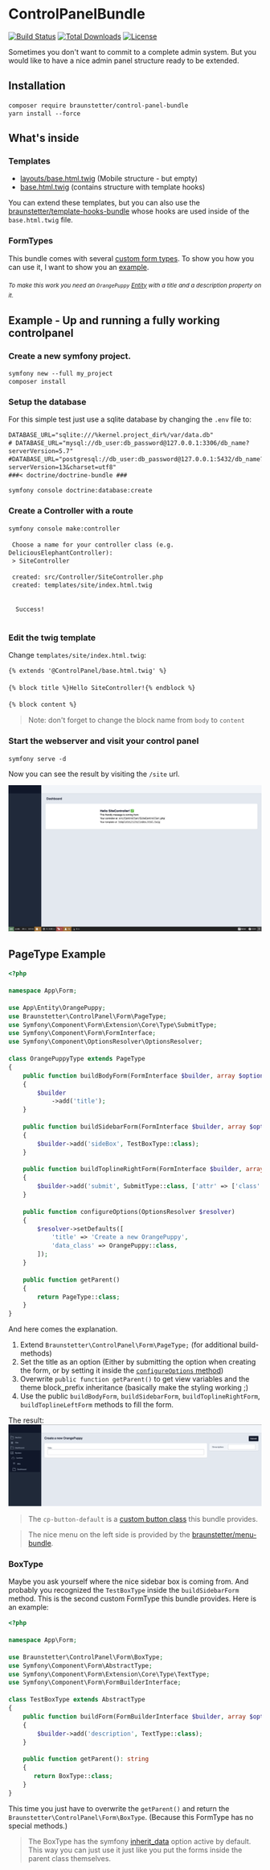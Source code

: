 # ControlPanelBundle

[![Build Status](https://app.travis-ci.com/Braunstetter/ControlPanelBundle.svg?branch=main)](https://app.travis-ci.com/Braunstetter/ControlPanelBundle)
[![Total Downloads](http://poser.pugx.org/braunstetter/control-panel-bundle/downloads)](https://packagist.org/packages/braunstetter/control-panel-bundle)
[![License](http://poser.pugx.org/braunstetter/control-panel-bundle/license)](https://packagist.org/packages/braunstetter/control-panel-bundle)

Sometimes you don't want to commit to a complete admin system. But you would like to have a nice admin panel structure
ready to be extended.

## Installation

```shell
composer require braunstetter/control-panel-bundle
yarn install --force
```

## What's inside

### Templates

- [layouts/base.html.twig](Resources/views/layouts/base.html.twig) (Mobile structure - but empty)
- [base.html.twig](Resources/views/base.html.twig) (contains structure with template hooks)

You can extend these templates, but you can also use
the [braunstetter/template-hooks-bundle](https://github.com/Braunstetter/TemplateHooksBundle) whose hooks are used
inside of the `base.html.twig` file.

### FormTypes

This bundle comes with several [custom form types](https://symfony.com/doc/current/form/create_custom_field_type.html).
To show you how you can use it, I want to show you an [example](#pagetype-example).

<sub>_To make this work you need an `OrangePuppy` [Entity](https://symfony.com/doc/current/doctrine.html#creating-an-entity-class) with a title and a description property on it._</sub>


## Example - Up and running a fully working controlpanel

### Create a new symfony project.

```shell
symfony new --full my_project
composer install
```

### Setup the database

For this simple test just use a sqlite database by changing the `.env` file to:

```dotenv
DATABASE_URL="sqlite:///%kernel.project_dir%/var/data.db"
# DATABASE_URL="mysql://db_user:db_password@127.0.0.1:3306/db_name?serverVersion=5.7"
#DATABASE_URL="postgresql://db_user:db_password@127.0.0.1:5432/db_name?serverVersion=13&charset=utf8"
###< doctrine/doctrine-bundle ###
```

````shell
symfony console doctrine:database:create
````

### Create a Controller with a route

```shell
symfony console make:controller

 Choose a name for your controller class (e.g. DeliciousElephantController):
 > SiteController

 created: src/Controller/SiteController.php
 created: templates/site/index.html.twig

           
  Success! 
           

```

### Edit the twig template

Change `templates/site/index.html.twig`:

```html
{% extends '@ControlPanel/base.html.twig' %}

{% block title %}Hello SiteController!{% endblock %}

{% block content %}
```

> Note: don't forget to change the block name from `body` to `content`

### Start the webserver and visit your control panel

```shell
symfony serve -d
```

Now you can see the result by visiting the `/site` url.

![Empty control panel](docs/images/empty_control_panel.png)


## PageType Example

```php
<?php

namespace App\Form;

use App\Entity\OrangePuppy;
use Braunstetter\ControlPanel\Form\PageType;
use Symfony\Component\Form\Extension\Core\Type\SubmitType;
use Symfony\Component\Form\FormInterface;
use Symfony\Component\OptionsResolver\OptionsResolver;

class OrangePuppyType extends PageType
{
    public function buildBodyForm(FormInterface $builder, array $options)
    {
        $builder
            ->add('title');
    }

    public function buildSidebarForm(FormInterface $builder, array $options)
    {
        $builder->add('sideBox', TestBoxType::class);
    }

    public function buildToplineRightForm(FormInterface $builder, array $options)
    {
        $builder->add('submit', SubmitType::class, ['attr' => ['class' => 'cp-button-default']]);
    }

    public function configureOptions(OptionsResolver $resolver)
    {
        $resolver->setDefaults([
            'title' => 'Create a new OrangePuppy',
            'data_class' => OrangePuppy::class,
        ]);
    }

    public function getParent()
    {
        return PageType::class;
    }
}
```

And here comes the explanation.

1. Extend `Braunstetter\ControlPanel\Form\PageType;` (for additional build-methods)
2. Set the title as an option (Either by submitting the option when creating the form, or by setting it inside
   the [`configureOptions` method](https://symfony.com/doc/current/forms.html#passing-options-to-forms))
3. Overwrite `public function getParent()` to get view variables and the theme block_prefix inheritance (basically make
   the styling working ;)
4. Use the public `buildBodyForm`, `buildSidebarForm`, `buildToplineRightForm`, `buildToplineLeftForm` methods to fill
   the form.

The result:
![page form result](./docs/images/page_form_result.png)

> The `cp-button-default` is a [custom button class](src/Resources/assets/css/elements/buttons.css) this bundle provides.

> The nice menu on the left side is provided by the [braunstetter/menu-bundle](https://github.com/Braunstetter/menu-bundle).
 

### BoxType

Maybe you ask yourself where the nice sidebar box is coming from. And probably you recognized the `TestBoxType` inside the `buildSidebarForm` method.
This is the second custom FormType this bundle provides. Here is an example:

```php
<?php

namespace App\Form;

use Braunstetter\ControlPanel\Form\BoxType;
use Symfony\Component\Form\AbstractType;
use Symfony\Component\Form\Extension\Core\Type\TextType;
use Symfony\Component\Form\FormBuilderInterface;

class TestBoxType extends AbstractType
{
    public function buildForm(FormBuilderInterface $builder, array $options)
    {
        $builder->add('description', TextType::class);
    }

    public function getParent(): string
    {
       return BoxType::class;
    }
}
```

This time you just have to overwrite the `getParent()` and return the `Braunstetter\ControlPanel\Form\BoxType`. (Because this FormType has no special methods.)

> The BoxType has the symfony [inherit_data](https://symfony.com/doc/current/form/inherit_data_option.html) option active by default. This way you can just use it just like you put the forms inside the parent class themselves.
